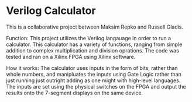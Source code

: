 # Verilog Calculator

This is a collaborative project between Maksim Repko and Russell Gladis.

Function: This project utilizes the Verilog langauage in order to run a calculator. This calculator has a variety of functions, ranging from simple addition to complex multiplication and division oprations. The code was tested and ran on a Xilinx FPGA using Xilinx software.

How it works: The calculator uses inputs in the form of bits, rather than whole numbers, and manipluates the inputs using Gate Logic rather than just running just outright adding as one might with high-level languages. The inputs are set using the physical switches on the FPGA and output the results onto the 7-segment displays on the same device.
